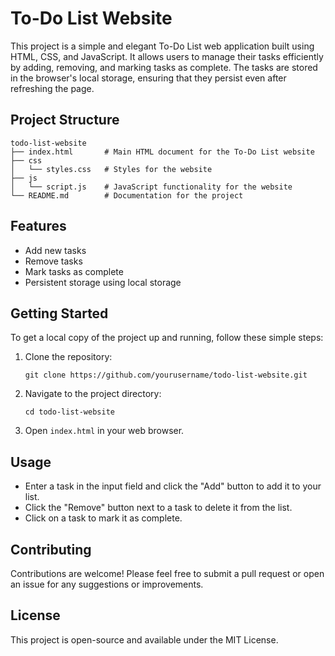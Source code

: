 # To-Do List Website

This project is a simple and elegant To-Do List web application built using HTML, CSS, and JavaScript. It allows users to manage their tasks efficiently by adding, removing, and marking tasks as complete. The tasks are stored in the browser's local storage, ensuring that they persist even after refreshing the page.

## Project Structure

```
todo-list-website
├── index.html       # Main HTML document for the To-Do List website
├── css
│   └── styles.css   # Styles for the website
├── js
│   └── script.js    # JavaScript functionality for the website
└── README.md        # Documentation for the project
```

## Features

- Add new tasks
- Remove tasks
- Mark tasks as complete
- Persistent storage using local storage

## Getting Started

To get a local copy of the project up and running, follow these simple steps:

1. Clone the repository:
   ```
   git clone https://github.com/yourusername/todo-list-website.git
   ```

2. Navigate to the project directory:
   ```
   cd todo-list-website
   ```

3. Open `index.html` in your web browser.

## Usage

- Enter a task in the input field and click the "Add" button to add it to your list.
- Click the "Remove" button next to a task to delete it from the list.
- Click on a task to mark it as complete.

## Contributing

Contributions are welcome! Please feel free to submit a pull request or open an issue for any suggestions or improvements.

## License

This project is open-source and available under the MIT License.
